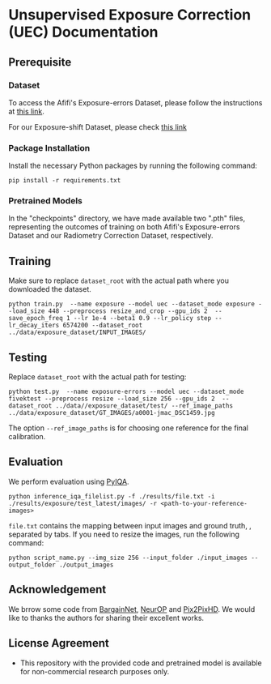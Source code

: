 # Unsupervised Exposure Correction (UEC) Documentation

## Prerequisite

### Dataset
To access the Afifi's Exposure-errors Dataset, please follow the instructions at [this link](https://github.com/mahmoudnafifi/Exposure_Correction#dataset).

For our Exposure-shift Dataset, please check [this link](https://pan.baidu.com/s/1AXg7XEL9U002mP-jzJyRtw?pwd=cc9t)

### Package Installation
Install the necessary Python packages by running the following command:
```shell
pip install -r requirements.txt
```
### Pretrained Models
In the "checkpoints" directory, we have made available two ".pth" files, representing the outcomes of training on both Afifi's Exposure-errors Dataset and our Radiometry Correction Dataset, respectively.

## Training

Make sure to replace `dataset_root` with the actual path where you downloaded the dataset.

```shell
python train.py  --name exposure --model uec --dataset_mode exposure --load_size 448 --preprocess resize_and_crop --gpu_ids 2  --save_epoch_freq 1 --lr 1e-4 --beta1 0.9 --lr_policy step --lr_decay_iters 6574200 --dataset_root ../data/exposure_dataset/INPUT_IMAGES/
```

## Testing
Replace `dataset_root` with the actual path for testing:
```shell
python test.py  --name exposure-errors --model uec --dataset_mode fivektest --preprocess resize --load_size 256 --gpu_ids 2  --dataset_root ../data//exposure_dataset/test/ --ref_image_paths ../data/exposure_dataset/GT_IMAGES/a0001-jmac_DSC1459.jpg
```

The option `--ref_image_paths` is for choosing one reference for the final calibration.

## Evaluation

We perform evaluation using [PyIQA](https://github.com/chaofengc/IQA-PyTorch).
```shell
python inference_iqa_filelist.py -f ./results/file.txt -i ./results/exposure/test_latest/images/ -r <path-to-your-reference-images>
```
`file.txt` contains the mapping between input images and ground truth, , separated by tabs. If you need to resize the images, run the following command:

```shell
python script_name.py --img_size 256 --input_folder ./input_images --output_folder ./output_images
```
## Acknowledgement

We brrow some code from [BargainNet](https://github.com/bcmi/BargainNet), [NeurOP](https://github.com/amberwangyili/neurop) and [Pix2PixHD](https://github.com/NVIDIA/pix2pixHD). We would like to thanks the authors for sharing their excellent works.

## License Agreement

- This repository with the provided code and pretrained model is available for non-commercial research purposes only.


